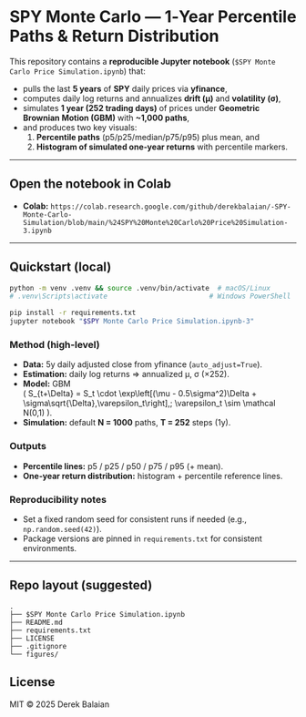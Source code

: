 # SPY Monte Carlo — 1‑Year Percentile Paths & Return Distribution

This repository contains a **reproducible Jupyter notebook** (`$SPY Monte Carlo Price Simulation.ipynb`) that:
- pulls the last **5 years** of **SPY** daily prices via **yfinance**,
- computes daily log returns and annualizes **drift (μ)** and **volatility (σ)**,
- simulates **1 year (252 trading days)** of prices under **Geometric Brownian Motion (GBM)** with **~1,000 paths**, 
- and produces two key visuals:
  1) **Percentile paths** (p5/p25/median/p75/p95) plus mean, and  
  2) **Histogram of simulated one‑year returns** with percentile markers.

---

## Open the notebook in Colab
- **Colab:** `https://colab.research.google.com/github/derekbalaian/-SPY-Monte-Carlo-Simulation/blob/main/%24SPY%20Monte%20Carlo%20Price%20Simulation-3.ipynb`

---

## Quickstart (local)

```bash
python -m venv .venv && source .venv/bin/activate  # macOS/Linux
# .venv\Scripts\activate                         # Windows PowerShell

pip install -r requirements.txt
jupyter notebook "$SPY Monte Carlo Price Simulation.ipynb-3"
```

### Method (high‑level)
- **Data:** 5y daily adjusted close from yfinance (`auto_adjust=True`).
- **Estimation:** daily log returns ⇒ annualized μ, σ (×252).
- **Model:** GBM  
  \( S_{t+\Delta} = S_t \cdot \exp\left[(\mu - 0.5\sigma^2)\Delta + \sigma\sqrt{\Delta}\,\varepsilon_t\right],\; \varepsilon_t \sim \mathcal N(0,1) \).
- **Simulation:** default **N = 1000** paths, **T = 252** steps (1y).

### Outputs
- **Percentile lines:** p5 / p25 / p50 / p75 / p95 (+ mean).  
- **One‑year return distribution:** histogram + percentile reference lines.

### Reproducibility notes
- Set a fixed random seed for consistent runs if needed (e.g., `np.random.seed(42)`).
- Package versions are pinned in `requirements.txt` for consistent environments.

---

## Repo layout (suggested)
```
.
├── $SPY Monte Carlo Price Simulation.ipynb
├── README.md
├── requirements.txt
├── LICENSE
├── .gitignore
└── figures/                
```

## License
MIT © 2025 Derek Balaian

